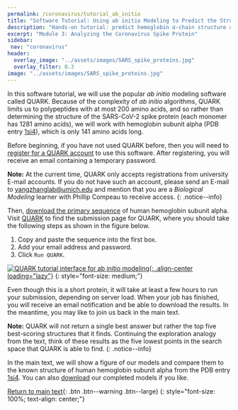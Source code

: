 ```yaml
---
permalink: /coronavirus/tutorial_ab_initio
title: "Software Tutorial: Using ab initio Modeling to Predict the Structure of Hemoglobin Subunit Alpha"
description: "Hands-on tutorial: predict hemoglobin α-chain structure ab initio with Rosetta, stepping through fragment picking, folding, and scoring."
excerpt: "Module 3: Analyzing the Coronavirus Spike Protein"
sidebar:
 nav: "coronavirus"
header:
  overlay_image: "../assets/images/SARS_spike_proteins.jpg"
  overlay_filter: 0.3
image: "../assets/images/SARS_spike_proteins.jpg"
---
```


In this software tutorial, we will use the popular *ab initio* modeling software called QUARK. Because of the complexity of *ab initio* algorithms, QUARK limits us to polypeptides with at most 200 amino acids, and so rather than determining the structure of the SARS-CoV-2 spike protein (each monomer has 1281 amino acids), we will work with hemoglobin subunit alpha (PDB entry [1si4](https://www.rcsb.org/structure/1sI4)), which is only 141 amino acids long.

Before beginning, if you have not used QUARK before, then you will need to <a href="https://zhanglab.ccmb.med.umich.edu/QUARK2/registration/" target="_blank">register for a QUARK account</a> to use this software. After registering, you will receive an email containing a temporary password.

**Note:** At the current time, QUARK only accepts registrations from university E-mail accounts. If you do not have such an account, please send an E-mail to  <a href = "mailto: yangzhanglab@umich.edu">yangzhanglab@umich.edu</a> and mention that you are a *Biological Modeling* learner with Phillip Compeau to receive access.
{: .notice--info}

Then, [download the primary sequence](../_pages/coronavirus/files/Human_Hemoglobin_subunit_alpha_Seq.txt) of human hemoglobin subunit alpha. Visit <a href="https://zhanglab.ccmb.med.umich.edu/QUARK2/" target="_blank">QUARK</a> to find the submission page for QUARK, where you should take the following steps as shown in the figure below.

1. Copy and paste the sequence into the first box.
2. Add your email address and password.
3. Click `Run QUARK`.

[![QUARK tutorial interface for ab initio modeling](../assets/images/600px/QuarkTutorial.png){: .align-center loading="lazy"}](../assets/images/QuarkTutorial.png)
{: style="font-size: medium;"}

Even though this is a short protein, it will take at least a few hours to run your submission, depending on server load. When your job has finished, you will receive an email notification and be able to download the results. In the meantime, you may like to join us back in the main text.

**Note:** QUARK will not return a single best answer but rather the top five best-scoring structures that it finds. Continuing the exploration analogy from the text, think of these results as the five lowest points in the search space that QUARK is able to find.
{: .notice--info}

In the main text, we will show a figure of our models and compare them to the known structure of human hemoglobin subunit alpha from the PDB entry <a href="https://www.rcsb.org/structure/1sI4" target="_blank">1si4</a>. You can also <a href="../_pages/coronavirus/files/QUARK_Hemoglobin.tar.bz2" download>download</a> our completed models if you like.

[Return to main text](ab_initio#toward-a-faster-approach-for-protein-structure-prediction){: .btn .btn--warning .btn--large}
{: style="font-size: 100%; text-align: center;"}
